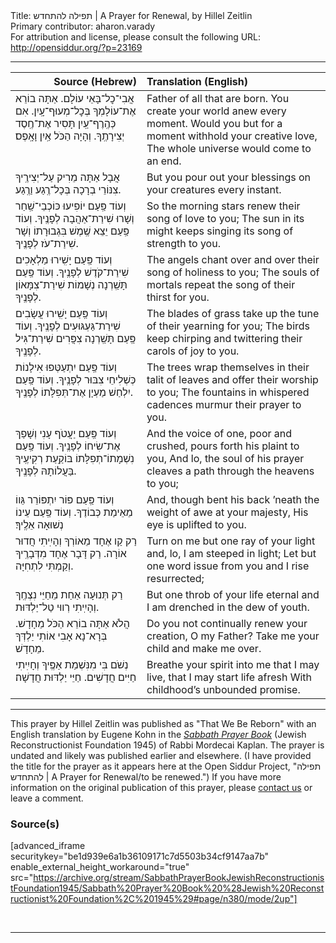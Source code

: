 <html>
<head></head>
<body>
Title: תפילה להתחדש | A Prayer for Renewal, by Hillel Zeitlin<br />
Primary contributor: aharon.varady<br />
For attribution and license, please consult the following URL: <a href="http://opensiddur.org/?p=23169">http://opensiddur.org/?p=23169</a>
<p />
<hr />

<table style="margin-left: auto;margin-right: auto;" class="draggable">
<thead><tr><th id="x" style="text-align: right;">Source (Hebrew)</th><th style="text-align: left;">Translation (English)</th></tr></thead>
<tbody>
<tr><td style="vertical-align:top;">
<div class="liturgy"><span lang="he">
אֲבִי־כׇל־בָּאֵי עוֹלָם.
אַתָּה בוֹרֵא אֶת־עוֹלָמְךָ בְּכׇל־מְעוּף־עָֽיִן. 
אִם כְּהֶֽרֶף־עַֽיִן תָּסִיר אֶת־חֶֽסֶד יְצִירָתֶֽךָ. 
וְהָיָה הַכֹּל אַֽיִן וָאָֽפֶס׃
</span></div></td>
 
<td style="vertical-align:top;">
<div class="english">
Father of all that are born.
You create your world anew every moment.
Would you but for a moment withhold your creative love, 
The whole universe would come to an end.
</div></td></tr>


<tr><td style="vertical-align:top;">
<div class="liturgy"><span lang="he">
אֲבָל אַתָּה מֵרִיק עַל־יְצִירֶֽיךָ צִנּוֹרֵי בְרָכָה בְּכָל־רֶֽגַע וַרֶֽגַע.
</span></div></td>
 
<td style="vertical-align:top;">
<div class="english">
But you pour out your blessings on your creatures every instant.
</div></td></tr>


<tr><td style="vertical-align:top;">
<div class="liturgy"><span lang="he">
וְעוֹד פַּֽעַם יוֹפִיעוּ כּוֹכְבֵי־שַֽׁחַר וְשָׁרוּ שִׁירַת־אַהֲבָה לְפָנֶֽיךָ. 
וְעוֹד פַּֽעַם יֵצֵא שֶֽׁמֶשׁ בִּגְבוּרָתוֹ וְשָׁר שִׁירַת־עֹז לְפָנֶֽיךָ.
</span></div></td>
 
<td style="vertical-align:top;">
<div class="english">
So the morning stars renew their song of love to you;
The sun in its might keeps singing its song of strength to you.
</div></td></tr>


<tr><td style="vertical-align:top;">
<div class="liturgy"><span lang="he">
וְעוֹד פַּֽעַם יָשִֽׁירוּ מַלְאָכִים שִׁירַת־קֹדֶשׁ לְפָנֶֽיךָ.
וְעוֹד פַּֽעַם תָּשַֽׁרְנָה נְשָׁמוֹת שִׁירַת־צִמָּאוֹן לְפָנֶֽיךָ.
</span></div></td>
 
<td style="vertical-align:top;">
<div class="english">
The angels chant over and over their song of holiness to you;
The souls of mortals repeat the song of their thirst for you.
</div></td></tr>


<tr><td style="vertical-align:top;">
<div class="liturgy"><span lang="he">
וְעוֹד פַּֽעַם יָשִֽׁירוּ עֲשָׂבִים שִׁירַת־גַּעְגּוּעִים לְפָנֶֽיךָ. 
וְעוֹד פַּֽעַם תָּשַֽׁרְנָה צִפֲּרִים שִׁירַת־גִּיל לְפָנֶֽיךָ.
</span></div></td>
 
<td style="vertical-align:top;">
<div class="english">
The blades of grass take up the tune of their yearning for you;
The birds keep chirping and twittering their carols of joy to you.
</div></td></tr>


<tr><td style="vertical-align:top;">
<div class="liturgy"><span lang="he">
וְעוֹד פַּֽעַם יִתְעַטְּפוּ אִילָנוֹת כְּשְׁלִיחֵי צִבּוּר לְפָנֶֽיךָ.
וְעוֹד פַּֽעַם יִלְחַשׁ מַעְיָן אֶת־תְּפִלָּתוֹ לְפָנֶֽיךָ.
</span></div></td>
 
<td style="vertical-align:top;">
<div class="english">
The trees wrap themselves in their talit of leaves and offer their worship to you;
The fountains in whispered cadences murmur their prayer to you.
</div></td></tr>


<tr><td style="vertical-align:top;">
<div class="liturgy"><span lang="he">
וְעוֹד פַּֽעַם יַעֲטֹף עָנִי וְשָׁפַךְ אֶת־שִׂיחוֹ לְפָנֶֽיךָ.
וְעוֹד פַּֽעַם נִשְׁמָתוֹ־תְפִלָּתוֹ בּוֹקַֽעַת רְקִיעֶֽיךָ בַּעֲלוֹתָהּ לְפָנֶֽיךָ.
</span></div></td>
 
<td style="vertical-align:top;">
<div class="english">
And the voice of one, poor and crushed, pours forth his plaint to you,
And lo, the soul of his prayer cleaves a path through the heavens to you;
</div></td></tr>


<tr><td style="vertical-align:top;">
<div class="liturgy"><span lang="he">
וְעוֹד פַּֽעַם פּוֹר יִתְפּוֹרֵר גֵּווֹ מֵאֵימַת כְּבוֹדֶךָ.
וְעוֹד פַּֽעַם עֵינוֹ נְשׁוּאָה אֵלֶֽיךָ׃
</span></div></td>
 
<td style="vertical-align:top;">
<div class="english">
And, though bent his back ’neath the weight of awe at your majesty,
His eye is uplifted to you.
</div></td></tr>


<tr><td style="vertical-align:top;">
<div class="liturgy"><span lang="he">
רַק קַו אֶחָד מֵאוֹרְךָ וְהָיִֽיתִי חֲדוּר אוֹרָה. 
רַק דָּבָר אֶחָד מִדְּבָרֶֽיךָ וְקַמְתִּי לִתְחִיָּה.
</span></div></td>
 
<td style="vertical-align:top;">
<div class="english">
Turn on me but one ray of your light and, lo, I am steeped in light;
Let but one word issue from you and I rise resurrected; 
</div></td></tr>


<tr><td style="vertical-align:top;">
<div class="liturgy"><span lang="he">
רַק תְּנוּעָה אַחַת מֵחַיֵּי נִצְחֶֽךָ וְהָיִֽיתִי רְווּי טַל־יַלְדּוּת.
</span></div></td>
 
<td style="vertical-align:top;">
<div class="english">
But one throb of your life eternal and I am drenched in the dew of youth.
</div></td></tr>


<tr><td style="vertical-align:top;">
<div class="liturgy"><span lang="he">
הֲלֹא אַתָּה בוֹרֵא הַכֹּל מֵחָדָשׁ. 
בְּרָא־נָא אָבִי אוֹתִי יַלְדְּךָ מֵחָדָשׁ.
</span></div></td>
 
<td style="vertical-align:top;">
<div class="english">
Do you not continually renew your creation, O my Father? 
Take me your child and make me over.
</div></td></tr>


<tr><td style="vertical-align:top;">
<div class="liturgy"><span lang="he">
נְשֹׁם בִּי מִנִּשְׁמַת אַפֶּֽיךָ וְחָיִֽיתִי חַיִּים חֲדָשִׁים. 
חַיֵּי יַלְדּוּת חֲדָשָׁה׃
</span></div></td>
 
<td style="vertical-align:top;">
<div class="english">
Breathe your spirit into me that I may live, that I may start life afresh
With childhood’s unbounded promise.
</div></td></tr>
</tbody></table>

<hr />

This prayer by Hillel Zeitlin was published as "That We Be Reborn" with an English translation by Eugene Kohn in the <em><a href="https://opensiddur.org/compilations/rabbinic-prayer/shabbat-siddur/sabbath-prayer-book-by-mordecai-kaplan-1945/">Sabbath Prayer Book</a></em> (Jewish Reconstructionist Foundation 1945) of Rabbi Mordecai Kaplan. The prayer is undated and likely was published earlier and elsewhere. (I have provided the title for the prayer as it appears here at the Open Siddur Project, "תפילה להתחדש | A Prayer for Renewal/to be renewed.") If you have more information on the original publication of this prayer, please <a href="https://opensiddur.org/contact/">contact us</a> or leave a comment.

<h3>Source(s)</h3>

[advanced_iframe securitykey="be1d939e6a1b36109171c7d5503b34cf9147aa7b" enable_external_height_workaround="true" src="https://archive.org/stream/SabbathPrayerBookJewishReconstructionistFoundation1945/Sabbath%20Prayer%20Book%20%28Jewish%20Reconstructionist%20Foundation%2C%201945%29#page/n380/mode/2up"]

&nbsp;

<hr />

&nbsp;
</body>
</html>